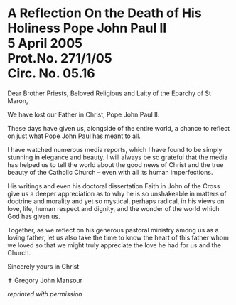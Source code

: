 <h1>
A Reflection On the Death of His Holiness Pope John Paul II<br/>
5 April 2005<br/>
Prot.No. 271/1/05<br/>
Circ. No. 05.16
</h1>

Dear Brother Priests, Beloved Religious and Laity of the Eparchy of St Maron,

We have lost our Father in Christ, Pope John Paul II.

These days have given us, alongside of the entire world, a chance to reflect on just what Pope John Paul has meant to all.

I have watched numerous media reports, which I have found to be simply stunning in elegance and beauty. I will always be so grateful that the media has helped us to tell the world about the good news of Christ and the true beauty of the Catholic Church – even with all its human imperfections.

His writings and even his doctoral dissertation Faith in John of the Cross give us a deeper appreciation as to why he is so unshakeable in matters of doctrine and morality and yet so mystical, perhaps radical, in his views on love, life, human respect and dignity, and the wonder of the world which God has given us.

Together, as we reflect on his generous pastoral ministry among us as a loving father, let us also take the time to know the heart of this father whom we loved so that we might truly appreciate the love he had for us and the Church.

Sincerely yours in Christ


&#10013; Gregory John Mansour

*reprinted with permission*

